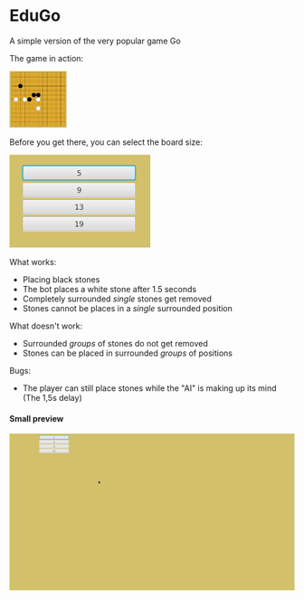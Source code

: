 <h1>EduGo</h1>
<p>A simple version of the very popular game Go</p>

<p>The game in action:</p>
<img src="./images/Game.png" style="height: 100px"/>

<p>Before you get there, you can select the board size:</p>
<img src="./images/BoardSelection.png" /><br/>

<p>
  What works:
  <ul>
    <li> Placing black stones </li>
    <li> The bot places a white stone after 1.5 seconds </li>
    <li> Completely surrounded <i>single</i> stones get removed </li>
    <li> Stones cannot be places in a <i>single</i> surrounded position </li>
  </ul>
</p>

<p>
  What doesn't work:
  <ul>
    <li> Surrounded <i>groups</i> of stones do not get removed</li>
    <li> Stones can be placed in surrounded <i>groups</i> of positions</li>
  </ul>
</p>

<p>
  Bugs:
  <ul>
    <li> The player can still place stones while the "AI" is making up its mind (The 1,5s delay)</li>
  </ul>
</p>

<h4> Small preview </h4>
<img src="./images/letsplay.gif" style="width: 800px"/>
